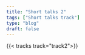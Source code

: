 ```yaml
---
title: "Short talks 2"
tags: ["Short talks track"]
type: "blog"
draft: false
---
```


{{< tracks track="track2">}}


